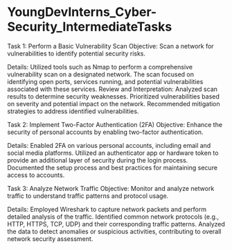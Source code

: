 # YoungDevInterns_Cyber-Security_IntermediateTasks

Task 1: Perform a Basic Vulnerability Scan
Objective: Scan a network for vulnerabilities to identify potential security risks.

Details:
Utilized tools such as Nmap to perform a comprehensive vulnerability scan on a designated network.
The scan focused on identifying open ports, services running, and potential vulnerabilities associated with these services.
Review and Interpretation:
Analyzed scan results to determine security weaknesses.
Prioritized vulnerabilities based on severity and potential impact on the network.
Recommended mitigation strategies to address identified vulnerabilities.



Task 2: Implement Two-Factor Authentication (2FA)
Objective: Enhance the security of personal accounts by enabling two-factor authentication.

Details:
Enabled 2FA on various personal accounts, including email and social media platforms.
Utilized an authenticator app or hardware token to provide an additional layer of security during the login process.
Documented the setup process and best practices for maintaining secure access to accounts.



Task 3: Analyze Network Traffic
Objective: Monitor and analyze network traffic to understand traffic patterns and protocol usage.

Details:
Employed Wireshark to capture network packets and perform detailed analysis of the traffic.
Identified common network protocols (e.g., HTTP, HTTPS, TCP, UDP) and their corresponding traffic patterns.
Analyzed the data to detect anomalies or suspicious activities, contributing to overall network security assessment.



